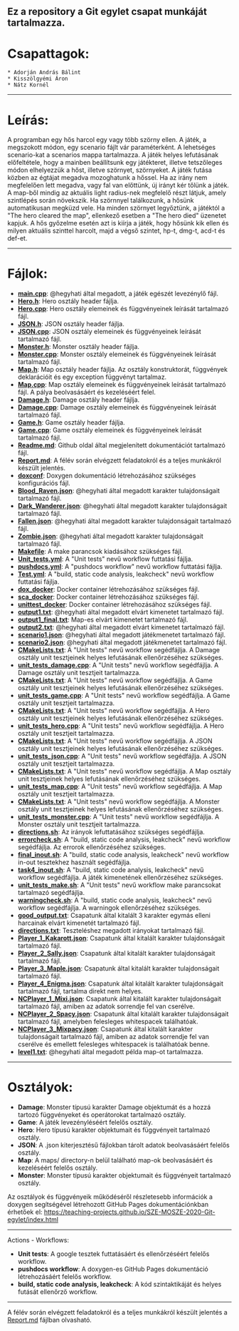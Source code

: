 Ez a repository a Git egylet csapat munkáját tartalmazza.<br />
---
# Csapattagok:

	* Adorján András Bálint
	* Kisszölgyémi Áron
	* Nátz Kornél

---

# Leírás:
A programban egy hős harcol egy vagy több szörny ellen. A játék, a megszokott módon, egy scenario fájlt vár paraméterként. A lehetséges scenario-kat a scenarios mappa tartalmazza. A játék helyes lefutásának előfeltétele, hogy a mainben beállítsunk egy játékteret, illetve tetszőleges módon elhelyezzük a hőst, illetve szörnyet, szörnyeket. A játék futása közben az égtájat megadva mozoghatunk a hőssel. Ha az irány nem megfelelően lett megadva, vagy fal van előttünk, új irányt kér tőlünk a játék. A map-ből mindig az aktuális light radius-nek megfelelő részt látjuk, amely szintlépés során növekszik. Ha szörnnyel találkozunk, a hősünk automatikusan megküzd vele. Ha minden szörnyet legyőztünk, a játéktól a "The hero cleared the map", ellenkező esetben a "The hero died" üzenetet kapjuk. A hős győzelme esetén azt is kiírja a játék, hogy hősünk kik ellen és milyen aktuális szinttel harcolt, majd a végső szintet, hp-t, dmg-t, acd-t és def-et.<br />

---

# Fájlok:
*	**[main.cpp](main.cpp)**: @hegyhati által megadott, a játék egészét levezénylő fájl.<br />
*	**[Hero.h](Hero.h)**: Hero osztály header fájlja.<br />
*	**[Hero.cpp](Hero.cpp)**: Hero osztály elemeinek és függvényeinek leírását tartalmazó fájl.<br />
*	**[JSON.h](JSON.h)**: JSON osztály header fájlja.<br />
*	**[JSON.cpp](JSON.cpp)**: JSON osztály elemeinek és függvényeinek leírását tartalmazó fájl.<br />
*	**[Monster.h](Monster.h)**: Monster osztály header fájlja.<br />
*	**[Monster.cpp](Monster.cpp)**: Monster osztály elemeinek és függvényeinek leírását tartalmazó fájl.<br />
*	**[Map.h](Map.h)**: Map osztály header fájlja. Az osztály konstruktorát, függvények deklarációit és egy exception függvényt tartalmaz.<br />
*	**[Map.cpp](Map.cpp)**: Map osztály elemeinek és függvényeinek leírását tartalmazó fájl. A pálya beolvasásáért és kezeléséért felel.<br />
*	**[Damage.h](Damage.h)**: Damage osztály header fájlja.<br />
*	**[Damage.cpp](Damage.cpp)**: Damage osztály elemeinek és függvényeinek leírását tartalmazó fájl.<br />
*	**[Game.h](Game.h)**: Game osztály header fájlja.<br />
*	**[Game.cpp](Game.cpp)**: Game osztály elemeinek és függvényeinek leírását tartalmazó fájl.<br />
*	**[Readme.md](Readme.md)**: Github oldal által megjelenített dokumentációt tartalmazó fájl.<br />
*	**[Report.md](Report.md)**: A félév során elvégzett feladatokról és a teljes munkákról készült jelentés.<br />
*	**[doxconf](doxconf)**: Doxygen dokumentáció létrehozásához szükséges konfigurációs fájl.<br />
*	**[Blood_Raven.json](Blood_Raven.json)**: @hegyhati által megadott karakter tulajdonságait tartalmazó fájl.<br />
*	**[Dark_Wanderer.json](Dark_Wanderer.json)**: @hegyhati által megadott karakter tulajdonságait tartalmazó fájl.<br />
*	**[Fallen.json](Fallen.json)**: @hegyhati által megadott karakter tulajdonságait tartalmazó fájl.<br />
*	**[Zombie.json](Zombie.json)**: @hegyhati által megadott karakter tulajdonságait tartalmazó fájl.<br />
*	**[Makefile](Makefile)**: A make parancsok kiadásához szükséges fájl.<br />
*	**[Unit_tests.yml](.github/workflows/Unit_tests.yml)**: A "Unit tests" nevű workflow futtatási fájlja.<br />
*	**[pushdocs.yml](.github/workflows/pushdocs.yml)**: A "pushdocs workflow" nevű workflow futtatási fájlja.<br />
*	**[Test.yml](.github/workflows/Test.yml)**: A "build, static code analysis, leakcheck" nevű workflow futtatási fájlja.<br />
*	**[dox_docker](docker/dox_docker)**: Docker container létrehozásához szükséges fájl.<br />
*	**[sca_docker](docker/sca_docker)**: Docker container létrehozásához szükséges fájl.<br />
*	**[unittest_docker](docker/unittest_docker)**: Docker container létrehozásához szükséges fájl.<br />
*	**[output1.txt](scenarios/output1.txt)**: @hegyhati által megadott elvárt kimenetet tartalmazó fájl.<br />
*	**[output1_final.txt](scenarios/output1_final.txt)**: Map-es elvárt kimenetet tartalmazó fájl.<br />
*	**[output2.txt](scenarios/output2.txt)**: @hegyhati által megadott elvárt kimenetet tartalmazó fájl.<br />
*	**[scenario1.json](scenarios/scenario1.json)**: @hegyhati által megadott játékmenetet tartalmazó fájl.<br />
*	**[scenario2.json](scenarios/scenario2.json)**: @hegyhati által megadott játékmenetet tartalmazó fájl.<br />
*	**[CMakeLists.txt](tests/damage_tests/CMakeLists.txt)**: A "Unit tests" nevű workflow segédfájlja. A Damage osztály unit tesztjeinek helyes lefutásának ellenőrzéséhez szükséges.<br />
*	**[unit_tests_damage.cpp](tests/damage_tests/unit_tests_damage.cpp)**: A "Unit tests" nevű workflow segédfájlja. A Damage osztály unit tesztjeit tartalmazza.<br />
*	**[CMakeLists.txt](tests/game_tests/CMakeLists.txt)**: A "Unit tests" nevű workflow segédfájlja. A Game osztály unit tesztjeinek helyes lefutásának ellenőrzéséhez szükséges.<br />
*	**[unit_tests_game.cpp](tests/game_tests/unit_tests_game.cpp)**: A "Unit tests" nevű workflow segédfájlja. A Game osztály unit tesztjeit tartalmazza.<br />
*	**[CMakeLists.txt](tests/hero_tests/CMakeLists.txt)**: A "Unit tests" nevű workflow segédfájlja. A Hero osztály unit tesztjeinek helyes lefutásának ellenőrzéséhez szükséges.<br />
*	**[unit_tests_hero.cpp](tests/hero_tests/unit_tests_hero.cpp)**: A "Unit tests" nevű workflow segédfájlja. A Hero osztály unit tesztjeit tartalmazza.<br />
*	**[CMakeLists.txt](tests/json_tests/CMakeLists.txt)**: A "Unit tests" nevű workflow segédfájlja. A JSON osztály unit tesztjeinek helyes lefutásának ellenőrzéséhez szükséges.<br />
*	**[unit_tests_json.cpp](tests/json_tests/unit_tests_json.cpp)**: A "Unit tests" nevű workflow segédfájlja. A JSON osztály unit tesztjeit tartalmazza.<br />
*	**[CMakeLists.txt](tests/map_tests/CMakeLists.txt)**: A "Unit tests" nevű workflow segédfájlja. A Map osztály unit tesztjeinek helyes lefutásának ellenőrzéséhez szükséges.<br />
*	**[unit_tests_map.cpp](tests/map_tests/unit_tests_map.cpp)**: A "Unit tests" nevű workflow segédfájlja. A Map osztály unit tesztjeit tartalmazza.<br />
*	**[CMakeLists.txt](tests/monster_tests/CMakeLists.txt)**: A "Unit tests" nevű workflow segédfájlja. A Monster osztály unit tesztjeinek helyes lefutásának ellenőrzéséhez szükséges.<br />
*	**[unit_tests_monster.cpp](tests/monster_tests/unit_tests_monster.cpp)**: A "Unit tests" nevű workflow segédfájlja. A Monster osztály unit tesztjeit tartalmazza.<br />
*	**[directions.sh](tests/directions.sh)**: Az irányok lefuttatásához szükséges segédfájlja.<br />
*	**[errorcheck.sh](tests/errorcheck.sh)**: A "build, static code analysis, leakcheck" nevű workflow segédfájlja. Az errorok ellenőrzéséhez szükséges.<br />
*	**[final_inout.sh](tests/final_inout.sh)**: A "build, static code analysis, leakcheck" nevű workflow in-out tesztekhez használt segédfájlja.<br />
*	**[task4_inout.sh](tests/task4_inout.sh)**: A "build, static code analysis, leakcheck" nevű workflow segédfájlja. A játék kimenetének ellenőrzéséhez szükséges.<br />
*	**[unit_tests_make.sh](tests/unit_tests_make.sh)**: A "Unit tests" nevű workflow make parancsokat tartalmazó segédfájlja.<br />
*	**[warningcheck.sh](tests/warningcheck.sh)**: A "build, static code analysis, leakcheck" nevű workflow segédfájlja. A warningok ellenőrzéséhez szükséges.<br />
*	**[good_output.txt](units/good_output.txt)**: Csapatunk által kitalált 3 karakter egymás elleni harcainak elvárt kimenetét tartalmazó fájl.<br />
*	**[directions.txt](units/directions.txt)**: Teszteléshez megadott irányokat tartalmazó fájl.<br />
*	**[Player_1_Kakarott.json](units/Player_1_Kakarott.json)**: Csapatunk által kitalált karakter tulajdonságait tartalmazó fájl.<br />
*	**[Player_2_Sally.json](units/Player_2_Sally.json)**: Csapatunk által kitalált karakter tulajdonságait tartalmazó fájl.<br />
*	**[Player_3_Maple.json](units/Player_3_Maple.json)**: Csapatunk által kitalált karakter tulajdonságait tartalmazó fájl.<br />
*	**[Player_4_Enigma.json](units/error/Player_4_Enigma.json)**: Csapatunk által kitalált karakter tulajdonságait tartalmazó fájl, tartalma direkt nem helyes.<br />
*	**[NCPlayer_1_Mixi.json](units/not_correct_units/NCPlayer_1_Mixi.json)**: Csapatunk által kitalált karakter tulajdonságait tartalmazó fájl, amiben az adatok sorrendje fel van cserélve.<br />
*	**[NCPlayer_2_Spacy.json](units/not_correct_units/NCPlayer_2_Spacy.json)**: Csapatunk által kitalált karakter tulajdonságait tartalmazó fájl, amelyben felesleges whitespacek találhatóak.<br />
*	**[NCPlayer_3_Mixpacy.json](units/not_correct_units/NCPlayer_3_Mixpacy.json)**: Csapatunk által kitalált karakter tulajdonságait tartalmazó fájl, amiben az adatok sorrendje fel van cserélve és emellett felesleges whitespacek is találhatóak benne.<br />
*	**[level1.txt](maps/level1.txt)**: @hegyhati által megadott példa map-ot tartalmazza.<br />

---

# Osztályok:
*	**Damage**: Monster típusú karakter Damage objektumát és a hozzá tartozó függvényeket és operátorokat tartalmazó osztály.<br />
*	**Game**: A játék levezényléséért felelős osztály.<br />
*	**Hero**: Hero típusú karakter objektumait és függvényeit tartalmazó osztály.<br />
*	**JSON**: A .json kiterjesztésű fájlokban tárolt adatok beolvasásáért felelős osztály.<br />
*	**Map**: A maps/ directory-n belül található map-ok beolvasásáért és kezeléséért felelős osztály.<br />
*	**Monster**: Monster típusú karakter objektumait és függvényeit tartalmazó osztály.<br />

Az osztályok és függvényeik működéséről részletesebb információk a doxygen segítségével létrehozott GitHub Pages dokumentációnkban érhetőek el: https://teaching-projects.github.io/SZE-MOSZE-2020-Git-egylet/index.html<br />

---

Actions - Workflows:<br />
*	**Unit tests**: A google tesztek futtatásáért és ellenőrzéséért felelős workflow.<br />
*	**pushdocs workflow**: A doxygen-es GitHub Pages dokumentáció létrehozásáért felelős workflow.<br />
*	**build, static code analysis, leakcheck**: A kód szintaktikáját és helyes futását ellenőrző workflow.<br />

---

A félév során elvégzett feladatokról és a teljes munkákról készült jelentés a [Report.md](Report.md) fájlban olvasható. <br /> 
